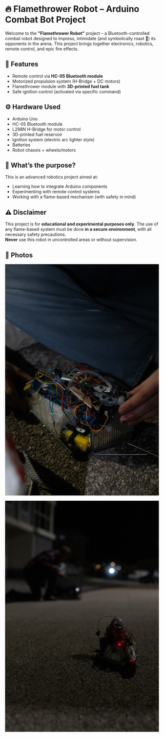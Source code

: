 # 🔥 Flamethrower Robot – Arduino Combat Bot Project

Welcome to the **"Flamethrower Robot"** project – a Bluetooth-controlled combat robot designed to impress, intimidate (and symbolically roast 👀) its opponents in the arena. This project brings together electronics, robotics, remote control, and epic fire effects.

## 🧠 Features
- Remote control via **HC-05 Bluetooth module**
- Motorized propulsion system (H-Bridge + DC motors)
- Flamethrower module with **3D-printed fuel tank**
- Safe ignition control (activated via specific command)

## ⚙️ Hardware Used
- Arduino Uno  
- HC-05 Bluetooth module  
- L298N H-Bridge for motor control  
- 3D-printed fuel reservoir  
- Ignition system (electric arc lighter style)  
- Batteries  
- Robot chassis + wheels/motors

## 🧰 What’s the purpose?
This is an advanced robotics project aimed at:
- Learning how to integrate Arduino components  
- Experimenting with remote control systems  
- Working with a flame-based mechanism (with safety in mind)

## ⚠️ Disclaimer
This project is for **educational and experimental purposes only**. The use of any flame-based system must be done **in a secure environment**, with all necessary safety precautions.  
**Never** use this robot in uncontrolled areas or without supervision.

## 📸 Photos

![first](asset/IMG_0714.jpg)

![second](asset/IMG_0721.jpg)
